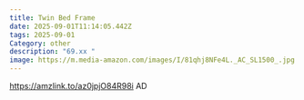 ```yaml
---
title: Twin Bed Frame
date: 2025-09-01T11:14:05.442Z
tags: 2025-09-01
Category: other
description: "69.xx "
image: https://m.media-amazon.com/images/I/81qhj8NFe4L._AC_SL1500_.jpg
---
```

https://amzlink.to/az0jpjO84R98i
AD